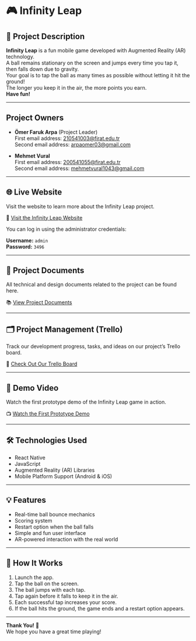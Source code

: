 # 🎮 Infinity Leap

## 🚀 Project Description

**Infinity Leap** is a fun mobile game developed with Augmented Reality (AR) technology.  
A ball remains stationary on the screen and jumps every time you tap it, then falls down due to gravity.  
Your goal is to tap the ball as many times as possible without letting it hit the ground!  
The longer you keep it in the air, the more points you earn.  
**Have fun!**

---

## Project Owners

- **Ömer Faruk Arpa** (Project Leader)  
  First email address: [210541003@firat.edu.tr](mailto:210541003@firat.edu.tr)  
  Second email address: [arpaomer03@gmail.com](mailto:arpaomer03@gmail.com)

- **Mehmet Vural**  
  First email address: [200541055@firat.edu.tr](mailto:200541055@firat.edu.tr)  
  Second email address: [mehmetvural1043@gmail.com](mailto:mehmetvural1043@gmail.com)

---

## 🌐 Live Website

Visit the website to learn more about the Infinity Leap project.

🔗 [Visit the Infinity Leap Website](https://infinityleap.github.io/)

You can log in using the administrator credentials:

**Username:** `admin`  
**Password:** `3496`

---

## 📄 Project Documents

All technical and design documents related to the project can be found here.

📚 [View Project Documents](https://drive.google.com/drive/folders/1442bOAwELy1bL8ves91wUJxvEzeWeMX9?usp=sharing)

---

## 🗂️ Project Management (Trello)

Track our development progress, tasks, and ideas on our project’s Trello board.

📌 [Check Out Our Trello Board](https://trello.com/b/BTl2sjh5)

---

## 🎥 Demo Video

Watch the first prototype demo of the Infinity Leap game in action.

📺 [Watch the First Prototype Demo](https://www.youtube.com/watch?v=_PaiYGGoQps)

---

## 🛠️ Technologies Used

- React Native  
- JavaScript  
- Augmented Reality (AR) Libraries  
- Mobile Platform Support (Android & iOS)

---

## 💡 Features

- Real-time ball bounce mechanics  
- Scoring system  
- Restart option when the ball falls  
- Simple and fun user interface  
- AR-powered interaction with the real world

---

## 📱 How It Works

1. Launch the app.  
2. Tap the ball on the screen.  
3. The ball jumps with each tap.  
4. Tap again before it falls to keep it in the air.  
5. Each successful tap increases your score.  
6. If the ball hits the ground, the game ends and a restart option appears.

---

**Thank You!** 🎉  
We hope you have a great time playing!
